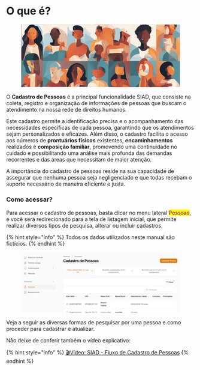 # O que é?

<figure><img src="../.gitbook/assets/image (1) (1) (1) (1) (1) (1) (1) (1).png" alt=""><figcaption></figcaption></figure>

O **Cadastro de Pessoas** é a principal funcionalidade SIAD, que consiste na coleta, registro e organização de informações de pessoas que buscam o atendimento na nossa rede de direitos humanos.&#x20;

Este cadastro permite a identificação precisa e o acompanhamento das necessidades específicas de cada pessoa, garantindo que os atendimentos sejam personalizados e eficazes. Além disso, o cadastro facilita o acesso aos números de **prontuários físicos** existentes, **encaminhamentos** realizados e **composição familiar**, promovendo uma continuidade no cuidado e possibilitando uma análise mais profunda das demandas recorrentes e das áreas que necessitam de maior atenção.&#x20;

A importância do cadastro de pessoas reside na sua capacidade de assegurar que nenhuma pessoa seja negligenciado e que todas recebam o suporte necessário de maneira eficiente e justa.

### Como acessar?

Para acessar o cadastro de pessoas, basta clicar no menu lateral <mark style="color:purple;">Pessoas</mark>, e você será redirecionado para a tela de listagem inicial, que permite realizar diversos tipos de pesquisa, alterar ou incluir cadastros.

{% hint style="info" %}
Todos os dados utilizados neste manual são fictícios.
{% endhint %}

<figure><img src="../.gitbook/assets/image (2) (1) (1) (1) (1) (1).png" alt=""><figcaption></figcaption></figure>

Veja a seguir as diversas formas de pesquisar por uma pessoa e como proceder para cadastrar e atualizar.

Não deixe de conferir também o vídeo explicativo:

{% hint style="info" %}
[🎬Vídeo: SIAD - Fluxo de Cadastro de Pessoas](https://shorturl.at/9O5cT)
{% endhint %}
